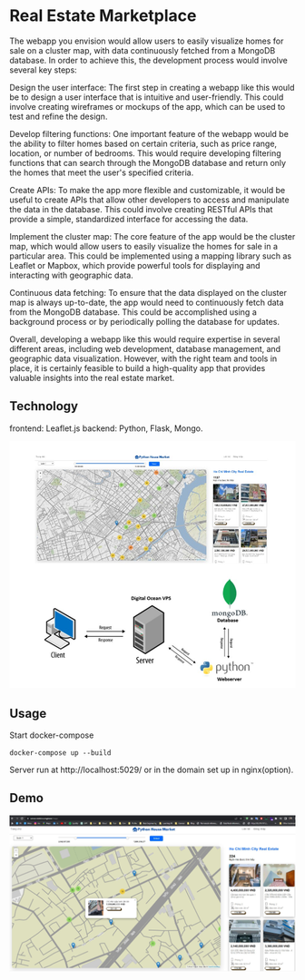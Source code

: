 # Real Estate Marketplace
The webapp you envision would allow users to easily visualize homes for sale on a cluster map, with data continuously fetched from a MongoDB database. In order to achieve this, the development process would involve several key steps:

Design the user interface: The first step in creating a webapp like this would be to design a user interface that is intuitive and user-friendly. This could involve creating wireframes or mockups of the app, which can be used to test and refine the design.

Develop filtering functions: One important feature of the webapp would be the ability to filter homes based on certain criteria, such as price range, location, or number of bedrooms. This would require developing filtering functions that can search through the MongoDB database and return only the homes that meet the user's specified criteria.

Create APIs: To make the app more flexible and customizable, it would be useful to create APIs that allow other developers to access and manipulate the data in the database. This could involve creating RESTful APIs that provide a simple, standardized interface for accessing the data.

Implement the cluster map: The core feature of the app would be the cluster map, which would allow users to easily visualize the homes for sale in a particular area. This could be implemented using a mapping library such as Leaflet or Mapbox, which provide powerful tools for displaying and interacting with geographic data.

Continuous data fetching: To ensure that the data displayed on the cluster map is always up-to-date, the app would need to continuously fetch data from the MongoDB database. This could be accomplished using a background process or by periodically polling the database for updates.

Overall, developing a webapp like this would require expertise in several different areas, including web development, database management, and geographic data visualization. However, with the right team and tools in place, it is certainly feasible to build a high-quality app that provides valuable insights into the real estate market.

## Technology
frontend: Leaflet.js 
backend: Python, Flask, Mongo.

![Tên hình ảnh](./public/project.jpg)

## Usage
Start docker-compose
```
docker-compose up --build
```
Server run at http://localhost:5029/ or in the domain set up in nginx(option).

## Demo


![Tên hình ảnh](./public/screen.jpg)